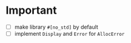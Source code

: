 <!--
    This file is maintained by Docket.
    Soon to be at: https://github.com/OliveIsAWord/docket
-->

# Important
- [ ] make library `#[no_std]` by default
- [ ] implement `Display` and `Error` for `AllocError`

